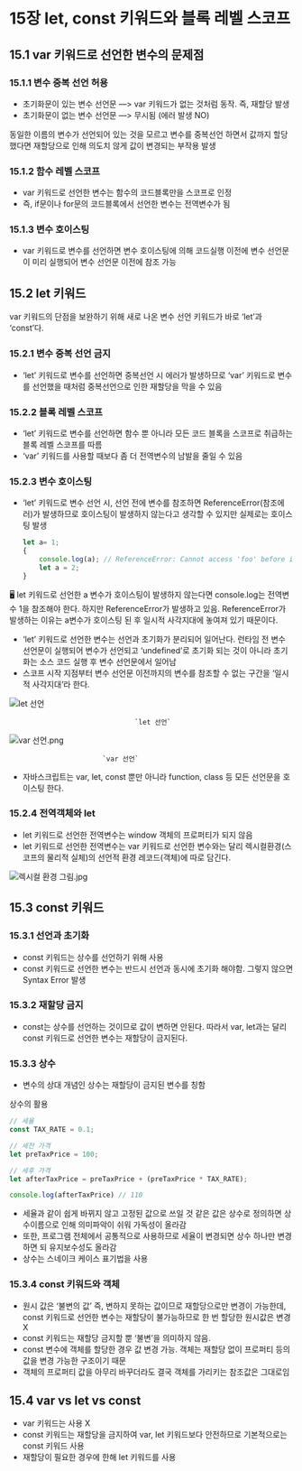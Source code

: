 # 15장 let, const 키워드와 블록 레벨 스코프

## 15.1 var 키워드로 선언한 변수의 문제점

### 15.1.1 변수 중복 선언 허용

- 초기화문이 있는 변수 선언문 —> var 키워드가 없는 것처럼 동작. 즉, 재할당 발생
- 초기화문이 없는 변수 선언문 —> 무시됨 (에러 발생 NO)

동일한 이름의 변수가 선언되어 있는 것을 모르고 변수를 중복선언 하면서 값까지 할당했다면 재할당으로 인해 의도치 않게 값이 변경되는 부작용 발생

### 15.1.2 함수 레벨 스코프

- var 키워드로 선언한 변수는 함수의 코드블록만을 스코프로 인정
- 즉, if문이나 for문의 코드블록에서 선언한 변수는 전역변수가 됨

### 15.1.3 변수 호이스팅

- var 키워드로 변수를 선언하면 변수 호이스팅에 의해 코드실행 이전에 변수 선언문이 미리 실행되어  변수 선언문 이전에 참조 가능

## 15.2 let 키워드

var 키워드의 단점을 보완하기 위해 새로 나온 변수 선언 키워드가 바로 ‘let’과 ‘const’다.

### 15.2.1 변수 중복 선언 금지

- ‘let’ 키워드로 변수를 선언하면 중복선언 시 에러가 발생하므로 ‘var’ 키워드로 변수를 선언했을 때처럼 중복선언으로 인한 재할당을 막을 수 있음

### 15.2.2 블록 레벨 스코프

- ‘let’ 키워드로 변수를 선언하면 함수 뿐 아니라 모든 코드 블록을 스코프로 취급하는 블록 레벨 스코프를 따름
- ‘var’ 키워드를 사용할 때보다 좀 더 전역변수의 남발을 줄일 수 있음

### 15.2.3 변수 호이스팅

- ‘let’ 키워드로 변수 선언 시, 선언 전에 변수를 참조하면 ReferenceError(참조에러)가 발생하므로 호이스팅이 발생하지 않는다고 생각할 수 있지만 실제로는 호이스팅 발생
    
    ```jsx
    let a= 1;
    {
    	console.log(a); // ReferenceError: Cannot access 'foo' before initialization
    	let a = 2;
    }
    ```
    

<aside>
🖥️ let 키워드로 선언한 a 변수가 호이스팅이 발생하지 않는다면 console.log는 전역변수 1을 참조해야 한다. 하지만 ReferenceError가 발생하고 있음. ReferenceError가 발생하는 이유는 a변수가 호이스팅 된 후 일시적 사각지대에 놓여져 있기 때문이다.

</aside>

- ‘let’ 키워드로 선언한 변수는 선언과 초기화가 분리되어 일어난다. 런타임 전 변수 선언문이 실행되어 변수가 선언되고 ‘undefined’로 초기화 되는 것이 아니라 초기화는 소스 코드 실행 후 변수 선언문에서 일어남
- 스코프 시작 지점부터 변수 선언문 이전까지의 변수를 참조할 수 없는 구간을 ‘일시적 사각지대’라 한다.

![                                   `let 선언`](15%E1%84%8C%E1%85%A1%E1%86%BC%20let,%20const%20%E1%84%8F%E1%85%B5%E1%84%8B%E1%85%AF%E1%84%83%E1%85%B3%E1%84%8B%E1%85%AA%20%E1%84%87%E1%85%B3%E1%86%AF%E1%84%85%E1%85%A9%E1%86%A8%20%E1%84%85%E1%85%A6%E1%84%87%E1%85%A6%E1%86%AF%20%E1%84%89%E1%85%B3%E1%84%8F%E1%85%A9%E1%84%91%E1%85%B3%203e23cf1d8d384c96a972fc2a2a54f70e/let%25EC%2584%25A0%25EC%2596%25B8.png)

                                   `let 선언`

![var 선언.png](15%E1%84%8C%E1%85%A1%E1%86%BC%20let,%20const%20%E1%84%8F%E1%85%B5%E1%84%8B%E1%85%AF%E1%84%83%E1%85%B3%E1%84%8B%E1%85%AA%20%E1%84%87%E1%85%B3%E1%86%AF%E1%84%85%E1%85%A9%E1%86%A8%20%E1%84%85%E1%85%A6%E1%84%87%E1%85%A6%E1%86%AF%20%E1%84%89%E1%85%B3%E1%84%8F%E1%85%A9%E1%84%91%E1%85%B3%203e23cf1d8d384c96a972fc2a2a54f70e/var_%25EC%2584%25A0%25EC%2596%25B8.png)

                           `var 선언`

- 자바스크립트는 var, let, const 뿐만 아니라 function, class 등 모든 선언문을 호이스팅 한다.

### 15.2.4 전역객체와 let

- let 키워드로 선언한 전역변수는 window 객체의 프로퍼티가 되지 않음
- let 키워드로 선언한 전역변수는 var 키워드로 선언한 변수와는 달리 렉시컬환경(스코프의 물리적 실체)의 선언적 환경 레코드(객체)에 따로 담긴다.

![렉시컬 환경 그림.jpg](15%E1%84%8C%E1%85%A1%E1%86%BC%20let,%20const%20%E1%84%8F%E1%85%B5%E1%84%8B%E1%85%AF%E1%84%83%E1%85%B3%E1%84%8B%E1%85%AA%20%E1%84%87%E1%85%B3%E1%86%AF%E1%84%85%E1%85%A9%E1%86%A8%20%E1%84%85%E1%85%A6%E1%84%87%E1%85%A6%E1%86%AF%20%E1%84%89%E1%85%B3%E1%84%8F%E1%85%A9%E1%84%91%E1%85%B3%203e23cf1d8d384c96a972fc2a2a54f70e/%25EB%25A0%2589%25EC%258B%259C%25EC%25BB%25AC_%25ED%2599%2598%25EA%25B2%25BD_%25EA%25B7%25B8%25EB%25A6%25BC.jpg)

## 15.3 const 키워드

### 15.3.1 선언과 초기화

- const 키워드는 상수를 선언하기 위해 사용
- const 키워드로 선언한 변수는 반드시 선언과 동시에 초기화 해야함. 그렇지 않으면 Syntax Error 발생

### 15.3.2 재할당 금지

- const는 상수를 선언하는 것이므로 값이 변하면 안된다. 따라서 var, let과는 달리 const 키워드로 선언한 변수는 재할당이 금지된다.

### 15.3.3 상수

- 변수의 상대 개념인 상수는 재할당이 금지된 변수를 칭함

상수의 활용

```jsx
// 세율
const TAX_RATE = 0.1;

// 세전 가격
let preTaxPrice = 100;

// 세후 가격
let afterTaxPrice = preTaxPrice + (preTaxPrice * TAX_RATE);

console.log(afterTaxPrice) // 110
```

- 세율과 같이 쉽게 바뀌지 않고 고정된 값으로 쓰일 것 같은 값은 상수로 정의하면 상수이름으로 인해 의미파악이 쉬워 가독성이 올라감
- 또한, 프로그램 전체에서 공통적으로 사용하므로 세율이 변경되면 상수 하나만 변경하면 되 유지보수성도 올라감
- 상수는 스네이크 케이스 표기법을 사용

### 15.3.4 const 키워드와 객체

- 원시 값은 ‘불변의 값’ 즉, 변하지 못하는 값이므로 재할당으로만 변경이 가능한데, const 키워드로 선언한 변수는 재할당이 불가능하므로 한 번 할당한 원시값은 변경 X
- const 키워드는 재할당 금지할 뿐 ‘불변’을 의미하지 않음.
- const 변수에 객체를 할당한 경우 값 변경 가능. 객체는 재할당 없이 프로퍼티 등의 값을 변경 가능한 구조이기 때문
- 객체의 프로퍼티 값을 아무리 바꾸더라도 결국 객체를 가리키는 참조값은 그대로임

## 15.4 var vs let vs const

- var 키워드는 사용 X
- const 키워드는 재할당을 금지하여 var, let 키워드보다 안전하므로 기본적으로는 const 키워드 사용
- 재할당이 필요한 경우에 한해 let 키워드를 사용
